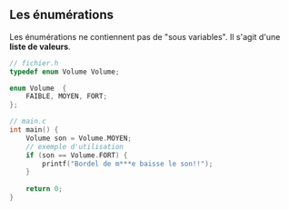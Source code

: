 Les énumérations
------------

Les énumérations ne contiennent pas de "sous variables". Il s'agit d'une **liste de valeurs**.

```c
// fichier.h
typedef enum Volume Volume;

enum Volume  {
	FAIBLE, MOYEN, FORT;
};
```

```c
// main.c
int main() {
	Volume son = Volume.MOYEN;
	// exemple d'utilisation
	if (son == Volume.FORT) {
		printf("Bordel de m***e baisse le son!!");
	}
	
	return 0;
}
```